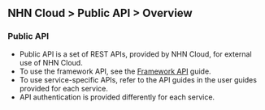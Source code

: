 ## NHN Cloud > Public API > Overview

### Public API
- Public API is a set of REST APIs, provided by NHN Cloud, for external use of NHN Cloud.
- To use the framework API, see the [Framework API](framework-api.md) guide.
- To use service-specific APIs, refer to the API guides in the user guides provided for each service.
- API authentication is provided differently for each service.
